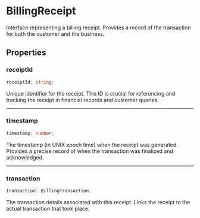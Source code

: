 # BillingReceipt

Interface representing a billing receipt.
Provides a record of the transaction for both the customer and the business.

## Properties

### receiptId

```ts
receiptId: string;
```

Unique identifier for the receipt. This ID is crucial for referencing and tracking the receipt
in financial records and customer queries.

***

### timestamp

```ts
timestamp: number;
```

The timestamp (in UNIX epoch time) when the receipt was generated. Provides a precise record of when
the transaction was finalized and acknowledged.

***

### transaction

```ts
transaction: BillingTransaction;
```

The transaction details associated with this receipt. Links the receipt to the actual transaction
that took place.
